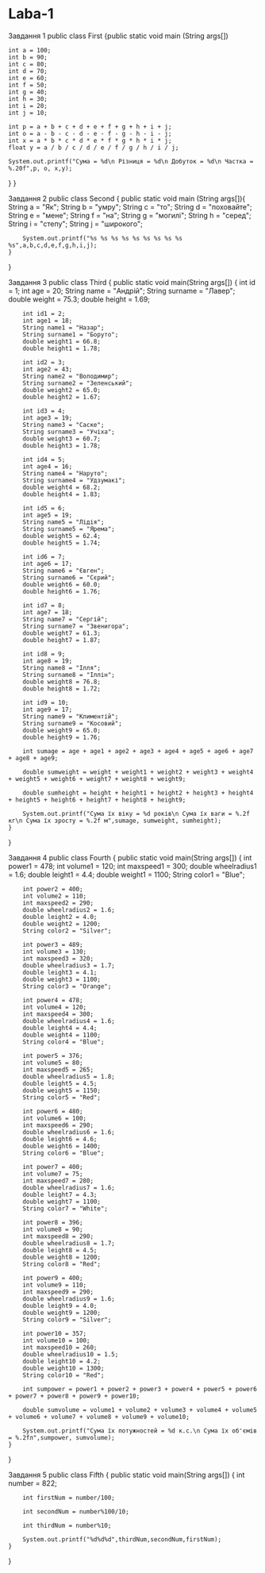 # Laba-1
Завдання 1 
public class First {public static void main (String args[])

    int a = 100;
    int b = 90;
    int c = 80;
    int d = 70;
    int e = 60;
    int f = 50;
    int g = 40;
    int h = 30;
    int i = 20;
    int j = 10;

    int p = a + b + c + d + e + f + g + h + i + j;
    int o = a - b - c - d - e - f - g - h - i - j;
    int x = a * b * c * d * e * f * g * h * i * j;
    float y = a / b / c / d / e / f / g / h / i / j;

    System.out.printf("Сума = %d\n Різниця = %d\n Добуток = %d\n Частка = %.20f",p, o, x,y);
}
}

Завдання 2 
public class Second {
    public static void main (String args[]){
        String a = "Як";
        String b = "умру";
        String c = "то";
        String d = "поховайте";
        String e = "мене";
        String f = "на";
        String g = "могилі";
        String h = "серед";
        String i = "степу";
        String j = "широкого";

        System.out.printf("%s %s %s %s %s %s %s %s %s %s",a,b,c,d,e,f,g,h,i,j);
    }
}
 
 Завдання 3 
 public class Third {
    public static void main(String args[]) {
        int id = 1;
        int age = 20;
        String name = "Андрій";
        String surname = "Лавер";
        double weight = 75.3;
        double height = 1.69;

        int id1 = 2;
        int age1 = 18;
        String name1 = "Назар";
        String surname1 = "Боруто";
        double weight1 = 66.8;
        double height1 = 1.78;

        int id2 = 3;
        int age2 = 43;
        String name2 = "Володимир";
        String surname2 = "Зеленський";
        double weight2 = 65.0;
        double height2 = 1.67;

        int id3 = 4;
        int age3 = 19;
        String name3 = "Саске";
        String surname3 = "Учіха";
        double weight3 = 60.7;
        double height3 = 1.78;

        int id4 = 5;
        int age4 = 16;
        String name4 = "Наруто";
        String surname4 = "Удзумакі";
        double weight4 = 68.2;
        double height4 = 1.83;

        int id5 = 6;
        int age5 = 19;
        String name5 = "Лідія";
        String surname5 = "Ярема";
        double weight5 = 62.4;
        double height5 = 1.74;

        int id6 = 7;
        int age6 = 17;
        String name6 = "Євген";
        String surname6 = "Сєрий";
        double weight6 = 60.0;
        double height6 = 1.76;

        int id7 = 8;
        int age7 = 18;
        String name7 = "Сергій";
        String surname7 = "Звенигора";
        double weight7 = 61.3;
        double height7 = 1.87;

        int id8 = 9;
        int age8 = 19;
        String name8 = "Ілля";
        String surname8 = "Іллін";
        double weight8 = 76.8;
        double height8 = 1.72;

        int id9 = 10;
        int age9 = 17;
        String name9 = "Климентій";
        String surname9 = "Косовий";
        double weight9 = 65.0;
        double height9 = 1.76;

        int sumage = age + age1 + age2 + age3 + age4 + age5 + age6 + age7 + age8 + age9;

        double sumweight = weight + weight1 + weight2 + weight3 + weight4 + weight5 + weight6 + weight7 + weight8 + weight9;

        double sumheight = height + height1 + height2 + height3 + height4 + height5 + height6 + height7 + height8 + height9;

        System.out.printf("Сума їх віку = %d років\n Сума їх ваги = %.2f кг\n Сума їх зросту = %.2f м",sumage, sumweight, sumheight);
    }
}

Завдання 4 
public class Fourth {
    public static void main(String args[]) {
        int power1 = 478;
        int volume1 = 120;
        int maxspeed1 = 300;
        double wheelradius1 = 1.6;
        double leight1 = 4.4;
        double weight1 = 1100;
        String color1 = "Blue";

        int power2 = 400;
        int volume2 = 110;
        int maxspeed2 = 290;
        double wheelradius2 = 1.6;
        double leight2 = 4.0;
        double weight2 = 1200;
        String color2 = "Silver";

        int power3 = 489;
        int volume3 = 130;
        int maxspeed3 = 320;
        double wheelradius3 = 1.7;
        double leight3 = 4.1;
        double weight3 = 1100;
        String color3 = "Orange";

        int power4 = 478;
        int volume4 = 120;
        int maxspeed4 = 300;
        double wheelradius4 = 1.6;
        double leight4 = 4.4;
        double weight4 = 1100;
        String color4 = "Blue";

        int power5 = 376;
        int volume5 = 80;
        int maxspeed5 = 265;
        double wheelradius5 = 1.8;
        double leight5 = 4.5;
        double weight5 = 1150;
        String color5 = "Red";

        int power6 = 480;
        int volume6 = 100;
        int maxspeed6 = 290;
        double wheelradius6 = 1.6;
        double leight6 = 4.6;
        double weight6 = 1400;
        String color6 = "Blue";

        int power7 = 400;
        int volume7 = 75;
        int maxspeed7 = 280;
        double wheelradius7 = 1.6;
        double leight7 = 4.3;
        double weight7 = 1100;
        String color7 = "White";

        int power8 = 396;
        int volume8 = 90;
        int maxspeed8 = 290;
        double wheelradius8 = 1.7;
        double leight8 = 4.5;
        double weight8 = 1200;
        String color8 = "Red";

        int power9 = 400;
        int volume9 = 110;
        int maxspeed9 = 290;
        double wheelradius9 = 1.6;
        double leight9 = 4.0;
        double weight9 = 1200;
        String color9 = "Silver";

        int power10 = 357;
        int volume10 = 100;
        int maxspeed10 = 260;
        double wheelradius10 = 1.5;
        double leight10 = 4.2;
        double weight10 = 1300;
        String color10 = "Red";

        int sumpower = power1 + power2 + power3 + power4 + power5 + power6 + power7 + power8 + power9 + power10;

        double sumvolume = volume1 + volume2 + volume3 + volume4 + volume5 + volume6 + volume7 + volume8 + volume9 + volume10;

        System.out.printf("Сума їх потужностей = %d к.с.\n Сума їх об'ємів = %.2fл",sumpower, sumvolume);
    }
}

Завдання 5
public class Fifth {
    public static void main(String args[]) {
        int number = 822;

        int firstNum = number/100;

        int secondNum = number%100/10;

        int thirdNum = number%10;

        System.out.printf("%d%d%d",thirdNum,secondNum,firstNum);
    }
}

